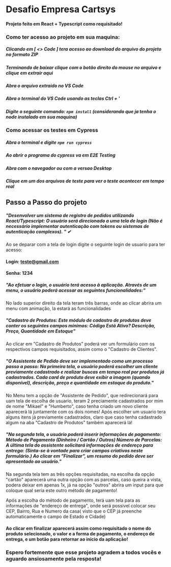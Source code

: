 # Desafio Empresa Cartsys

#### Projeto feito em React + Typescript como requisitado!

### Como ter acesso ao projeto em sua maquina:

##### Clicando em [ <> Code ] tera acesso ao download do arquivo do projeto no formato ZIP
##### Terminando de baixar clique com o botão direito do mouse no arquivo e clique em extrair aqui
##### Abra o arquivo extraido no VS Code
##### Abra o terminal do VS Code usando as teclas Ctrl + '
##### Digite o seguinte comando: `npm install` (considerando que ja tenha o node instalado em sua maquina)

### Como acessar os testes em Cypress

##### Abra o terminal e digite `npm run cypress`
##### Ao abrir o programa do cypress va em E2E Testing
##### Abra com o navegador ou com a versao Desktop
##### Clique em um dos arquivos de teste para ver o teste acontecer em tempo real
 
## Passo a Passo do projeto

##### "Desenvolver um sistema de registro de pedidos utilizando React/Typescript: O usuário será direcionado a uma tela de login (Não é necessário implementar autenticação com tokens ou sistemas de autenticação complexos). " ✔

Ao se deparar com a tela de login digite o seguinte login de usuario para ter acesso:
#### Login: teste@gmail.com
#### Senha: 1234

##### "Ao efetuar o login, o usuário terá acesso à aplicação. Através de um menu, o usuário poderá acessar as seguintes funcionalidades:"

No lado superior direito da tela teram três barras, onde ao clicar abrira um menu com animação, la estará as funcionalidades

##### "Cadastro de Produtos: Este módulo de cadastro de produtos deve conter os seguintes campos mínimos: Código Está Ativo? Descrição, Preço, Quantidade em Estoque"

Ao clicar em "Cadastro de Produtos" poderá ver um formulário com os respectivos campos requisitados, assim como o "Cadastro de Clientes".

##### "O Assistente de Pedido deve ser implementado como um processo passo a passo: Na primeira tela, o usuário poderá escolher um cliente previamente cadastrado e realizar buscas em tempo real por produtos já cadastrados. Cada card de produto deve exibir a imagem (quando disponível), descrição, preço e quantidade em estoque do produto."

No Menu tem a opção de "Assistente de Pedido", que redirecionará para uam tela de escolha de usuario, teram 2 preciamente cadastrados por mim de nome "Mikael" e "Humberto", caso tenha criado um novo cliente aparecerá lá juntamente com os dois nomes! Após escolher um usuario tera alguns itens já previamente cadastrados, claro que caso tenha cadastrado algum na aba "Cadastro de Produtos" também aparecerá lá!

##### "Na segunda tela, o usuário poderá inserir informações de pagamento: Método de Pagamento (Dinheiro / Cartão / Outros) Número de Parcelas: A última tela do assistente solicitará informações de endereço para entrega: (Sinta-se à vontade para criar campos criativos neste formulário.) Ao clicar em "Finalizar", um resumo do pedido deve ser apresentado ao usuário."

Na segunda tela tem as três opções requisitadas, na escolha da opção "cartão" aparecerá uma outra opção com as parcelas, caso queira a vista, podera deixar em apenas 1x, já na opção "outros" abrira um input para que coloque qual seria este outro método de pagamento!

Após a escolha do método de pagamento, terá uam tela para as informações de "endereço de entrega", onde será possivel colocar seu CEP, Bairro, Rua e Numero da casa( visto que o CEP já preenche automaticamente o campo de Estado e Cidade)

#### Ao clicar em finalizar aparecerá assim como requisitado o nome do produto selecionado, o valor e a forma de pagamento, o endereço de entrega, e um botão para retornar ao inicio da aplicação!

### Espero fortemente que esse projeto agradem a todos vocês e aguardo ansiosamente pela resposta!
